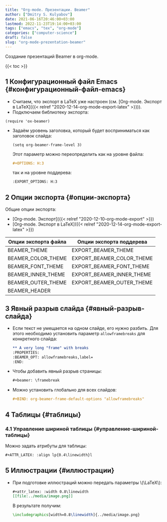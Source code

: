 ```yaml
---
title: "Org-mode. Презентации. Beamer"
author: ["Dmitry S. Kulyabov"]
date: 2021-06-16T20:46:00+03:00
lastmod: 2022-11-23T19:14:00+03:00
tags: ["emacs", "tex", "org-mode"]
categories: ["computer-science"]
draft: false
slug: "org-mode-prezentation-beamer"
---
```


Создание презентаций Beamer в org-mode.

<!--more-->

{{< toc >}}


## <span class="section-num">1</span> Конфигурационный файл Emacs {#конфигурационный-файл-emacs}

-   Считаем, что экспорт в LaTeX уже настроен (см. [Org-mode. Экспорт в LaTeX]({{< relref "2020-12-14-org-mode-export-latex" >}})).
-   Подключаем библиотеку экспорта:

<!--listend-->

```elisp
(require 'ox-beamer)
```

-   Задаём уровень заголовка, который будет восприниматься как заголовок слайда:
    ```elisp
    (setq org-beamer-frame-level 3)
    ```
    Этот параметр можно переопределить как на уровне файла:
    ```org
    #+OPTIONS: H:3
    ```
    так и на уровне поддерева:
    ```org
    :EXPORT_OPTIONS: H:3
    ```


## <span class="section-num">2</span> Опции экспорта {#опции-экспорта}

Общие опции экспорта:

-   [Org-mode. Экспорт]({{< relref "2020-12-10-org-mode-export" >}})
-   [Org-mode. Экспорт в LaTeX]({{< relref "2020-12-14-org-mode-export-latex" >}})

<a id="table--Опции экспорта для файла и поддерева"></a>

| Опции экспорта файла | Опции экспорта поддерева  |
|----------------------|---------------------------|
| BEAMER_THEME         | EXPORT_BEAMER_THEME       |
| BEAMER_COLOR_THEME   | EXPORT_BEAMER_COLOR_THEME |
| BEAMER_FONT_THEME    | EXPORT_BEAMER_FONT_THEME  |
| BEAMER_INNER_THEME   | EXPORT_BEAMER_INNER_THEME |
| BEAMER_OUTER_THEME   | EXPORT_BEAMER_OUTER_THEME |
| BEAMER_HEADER        |                           |


## <span class="section-num">3</span> Явный разрыв слайда {#явный-разрыв-слайда}

-   Если текст не умещается на одном слайде, его нужно разбить. Для этого необходимо установить параметр `allowframebreaks` для конкретного слайда:
    ```org
    ** A very long "frame" with breaks
    :PROPERTIES:
    :BEAMER_OPT: allowframebreaks,label=
    :END:
    ```
-   Чтобы добавить явный разрыв страницы:
    ```org
    #+beamer: \framebreak
    ```
-   Можно установить глобально для всех слайдов:
    ```org
    #+BIND: org-beamer-frame-default-options "allowframebreaks"
    ```


## <span class="section-num">4</span> Таблицы {#таблицы}


### <span class="section-num">4.1</span> Управление шириной таблицы {#управление-шириной-таблицы}

Можно задать атрибуты для таблицы:

```org
#+ATTR_LATEX: :align lp{0.4\linewidth}l
```


## <span class="section-num">5</span> Иллюстрации {#иллюстрации}

-   При подготовке иллюстраций можно передать параметры \\(\LaTeX\\):
    ```org
    #+attr_latex: :width 0.8\linewidth
    [[file:../media/image.png]]
    ```
    В результате получим:
    ```latex
    \includegraphics[width=0.8\linewidth]{../media/image.png}
    ```
